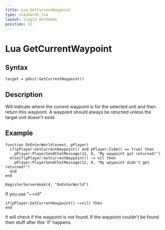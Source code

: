 ```yaml
---
title: Lua_GetCurrentWaypoint
type: standards_lua
layout: single_markdown
position: 13
---
```


# Lua GetCurrentWaypoint

## Syntax

```
target = pUnit:GetCurrentWaypoint()
```

## Description

Will indicate where the current waypoint is for the selected unit and then return this waypoint.
A waypoint should always be returned unless the target unit doesn't exist.

## Example

```
function OnEnterWorld(event, pPlayer)
  if(pPlayer:GetCurrentWaypoint() and pPlayer:IsGm() == true) then
    pPlayer:PlayerSendChatMessage(12, 0, "My waypoint got returned!")
  elseif(pPlayer:GetCurrentWaypoint() ~= nil then
    pPlayer:PlayerSendChatMessage(12, 0, "My waypoint didn't get returned!")
  end
end

RegisterServerHook(4, "OnEnterWorld")
```

If you use "~=nil"

```
if(pPlayer:GetCurrentWaypoint() ~=nil) then
end
```

It will check if the waypoint is not found. If the waypoint couldn't be found then stuff after this 'if' happens.